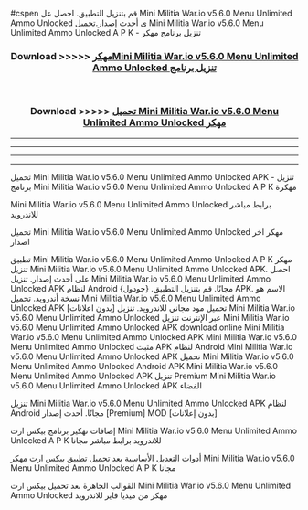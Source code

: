 #cspen قم بتنزيل التطبيق. احصل عل Mini Militia War.io v5.6.0 Menu Unlimited Ammo Unlocked  ى أحدث إصدار.تحميل Mini Militia War.io v5.6.0 Menu Unlimited Ammo Unlocked  A P K - تنزيل برنامج مهكر



<div align="center">
<h3>Download >>>>> <a href="https://ar-sites.web.app/?ar= Mini Militia War.io v5.6.0 Menu Unlimited Ammo Unlocked ">مهكرMini Militia War.io v5.6.0 Menu Unlimited Ammo Unlocked  تنزيل برنامج</a></h3><br>

<h3>Download >>>>> <a href="https://ar-sites.web.app/?ar= Mini Militia War.io v5.6.0 Menu Unlimited Ammo Unlocked ">تحميل Mini Militia War.io v5.6.0 Menu Unlimited Ammo Unlocked  مهكر</a></h3>
</div>


----------------------------------------------------------

----------------------------------------------------------

----------------------------------------------------------

----------------------------------------------------------


تحميل Mini Militia War.io v5.6.0 Menu Unlimited Ammo Unlocked  APK - تنزيل برنامج Mini Militia War.io v5.6.0 Menu Unlimited Ammo Unlocked  A P K مهكرة

Mini Militia War.io v5.6.0 Menu Unlimited Ammo Unlocked  برابط مباشر للاندرويد

تحميل Mini Militia War.io v5.6.0 Menu Unlimited Ammo Unlocked  مهكر اخر اصدار

تطبيق Mini Militia War.io v5.6.0 Menu Unlimited Ammo Unlocked  A P K مهكر
تنزيل Mini Militia War.io v5.6.0 Menu Unlimited Ammo Unlocked  APK. احصل على أحدث إصدار.
تنزيل Mini Militia War.io v5.6.0 Menu Unlimited Ammo Unlocked  APK لنظام Android مجانًا.
قم بتنزيل التطبيق. {جودول} APK. الاسم هو نسخة أندرويد.
تحميل Mini Militia War.io v5.6.0 Menu Unlimited Ammo Unlocked  APK [بدون اعلانات]
تحميل مود مجاني للاندرويد.
تنزيل Mini Militia War.io v5.6.0 Menu Unlimited Ammo Unlocked  عبر الإنترنت
تنزيل Mini Militia War.io v5.6.0 Menu Unlimited Ammo Unlocked  APK
download.online Mini Militia War.io v5.6.0 Menu Unlimited Ammo Unlocked  APK
Mini Militia War.io v5.6.0 Menu Unlimited Ammo Unlocked  مثبت APK لنظام Android
Mini Militia War.io v5.6.0 Menu Unlimited Ammo Unlocked  APK
تحميل Mini Militia War.io v5.6.0 Menu Unlimited Ammo Unlocked  Android APK
Mini Militia War.io v5.6.0 Menu Unlimited Ammo Unlocked  APK تنزيل Premium
Mini Militia War.io v5.6.0 Menu Unlimited Ammo Unlocked  APK الفضاء

تنزيل Mini Militia War.io v5.6.0 Menu Unlimited Ammo Unlocked  APK لنظام Android مجانًا. أحدث إصدار [Premium] MOD [بدون إعلانات]

إضافات تهكير برنامج بيكس ارت Mini Militia War.io v5.6.0 Menu Unlimited Ammo Unlocked  A P K للاندرويد برابط مباشر مجانا

أدوات التعديل الأساسية بعد تحميل تطبيق بيكس ارت مهكر Mini Militia War.io v5.6.0 Menu Unlimited Ammo Unlocked  A P K مجانا

القوالب الجاهزة بعد تحميل بيكس ارت Mini Militia War.io v5.6.0 Menu Unlimited Ammo Unlocked  مهكر من ميديا فاير للاندرويد



